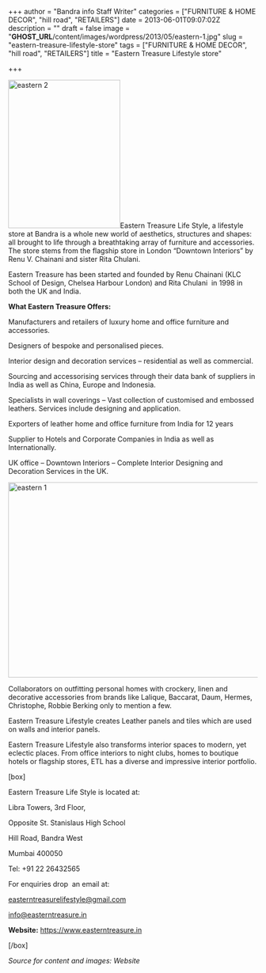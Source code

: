 +++
author = "Bandra info Staff Writer"
categories = ["FURNITURE &amp; HOME DECOR", "hill road", "RETAILERS"]
date = 2013-06-01T09:07:02Z
description = ""
draft = false
image = "__GHOST_URL__/content/images/wordpress/2013/05/eastern-1.jpg"
slug = "eastern-treasure-lifestyle-store"
tags = ["FURNITURE &amp; HOME DECOR", "hill road", "RETAILERS"]
title = "Eastern Treasure Lifestyle store"

+++


<p><a href="https://i2.wp.com/bandra.info/wp-content/uploads/2013/05/eastern-2.jpg?ssl=1"><img loading="lazy" class="size-medium wp-image-2673 alignright" alt="eastern 2" src="https://i2.wp.com/bandra.info/wp-content/uploads/2013/05/eastern-2.jpg?resize=226%2C300&#038;ssl=1" width="226" height="300" srcset="https://i2.wp.com/bandra.info/wp-content/uploads/2013/05/eastern-2.jpg?resize=226%2C300&amp;ssl=1 226w, https://i2.wp.com/bandra.info/wp-content/uploads/2013/05/eastern-2.jpg?w=373&amp;ssl=1 373w" sizes="(max-width: 226px) 100vw, 226px" data-recalc-dims="1" /></a>Eastern Treasure Life Style, a lifestyle store at Bandra is a whole new world of aesthetics, structures and shapes: all brought to life through a breathtaking array of furniture and accessories. The store stems from the flagship store in London &#8220;Downtown Interiors&#8221; by Renu V. Chainani and sister Rita Chulani.</p>
<p>Eastern Treasure has been started and founded by Renu Chainani (KLC School of Design, Chelsea Harbour London) and Rita Chulani  in 1998 in both the UK and India.</p>
<p><strong>What Eastern Treasure Offers:</strong></p>
<p>Manufacturers and retailers of luxury home and office furniture and accessories.</p>
<p>Designers of bespoke and personalised pieces.</p>
<p>Interior design and decoration services &#8211; residential as well as commercial.</p>
<p>Sourcing and accessorising services through their data bank of suppliers in India as well as China, Europe and Indonesia.</p>
<p>Specialists in wall coverings – Vast collection of customised and embossed leathers. Services include designing and application.</p>
<p>Exporters of leather home and office furniture from India for 12 years</p>
<p>Supplier to Hotels and Corporate Companies in India as well as Internationally.</p>
<p>UK office – Downtown Interiors – Complete Interior Designing and Decoration Services in the UK.</p>
<p><a href="https://i1.wp.com/bandra.info/wp-content/uploads/2013/05/eastern-1.jpg?ssl=1"><img loading="lazy" class="size-full wp-image-2674 aligncenter" alt="eastern 1" src="https://i1.wp.com/bandra.info/wp-content/uploads/2013/05/eastern-1.jpg?resize=598%2C395&#038;ssl=1" width="598" height="395" srcset="https://i1.wp.com/bandra.info/wp-content/uploads/2013/05/eastern-1.jpg?w=598&amp;ssl=1 598w, https://i1.wp.com/bandra.info/wp-content/uploads/2013/05/eastern-1.jpg?resize=300%2C198&amp;ssl=1 300w" sizes="(max-width: 598px) 100vw, 598px" data-recalc-dims="1" /></a></p>
<p>Collaborators on outfitting personal homes with crockery, linen and decorative accessories from brands like Lalique, Baccarat, Daum, Hermes, Christophe, Robbie Berking only to mention a few.</p>
<p>Eastern Treasure Lifestyle creates Leather panels and tiles which are used on walls and interior panels.</p>
<p>Eastern Treasure Lifestyle also transforms interior spaces to modern, yet eclectic places. From office interiors to night clubs, homes to boutique hotels or flagship stores, ETL has a diverse and impressive interior portfolio.</p>
<p>[box]</p>
<p>Eastern Treasure Life Style is located at:</p>
<p>Libra Towers, 3rd Floor,</p>
<p>Opposite St. Stanislaus High School</p>
<p>Hill Road, Bandra West</p>
<p>Mumbai 400050</p>
<p>Tel: +91 22 26432565</p>
<p>For enquiries drop  an email at:</p>
<p><a href="mailto:easterntreasurelifestyle@gmail.com">easterntreasurelifestyle@gmail.com</a></p>
<p><a href="mailto:info@easterntreasure.in">info@easterntreasure.in</a></p>
<p><strong>Website:</strong> <a href="https://www.easterntreasure.in/">https://www.easterntreasure.in</a></p>
<p>[/box]</p>
<p><em>Source for content and images: Website </em></p>



